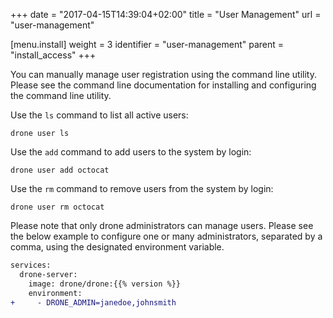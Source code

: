 +++
date = "2017-04-15T14:39:04+02:00"
title = "User Management"
url = "user-management"

[menu.install]
  weight = 3
  identifier = "user-management"
  parent = "install_access"
+++

You can manually manage user registration using the command line utility. Please see the command line documentation for installing and configuring the command line utility.

Use the `ls` command to list all active users:

```nohighlight
drone user ls
```

Use the `add` command to add users to the system by login:

```nohighlight
drone user add octocat
```

Use the `rm` command to remove users from the system by login:

```nohighlight
drone user rm octocat
```

Please note that only drone administrators can manage users. Please see the below example to configure one or many administrators, separated by a comma, using the designated environment variable.

```diff
services:
  drone-server:
    image: drone/drone:{{% version %}}
    environment:
+     - DRONE_ADMIN=janedoe,johnsmith
```
